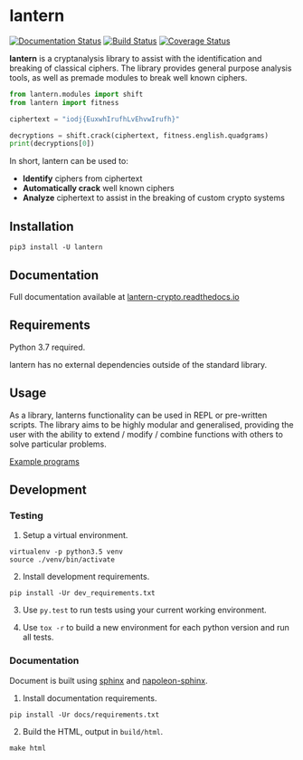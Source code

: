 # lantern

[![Documentation Status](https://readthedocs.org/projects/lantern-crypto/badge/?version=latest)](http://lantern-crypto.readthedocs.io/en/latest/?badge=latest)
[![Build Status](https://travis-ci.org/CameronLonsdale/lantern.svg?branch=master)](https://travis-ci.org/CameronLonsdale/lantern)
[![Coverage Status](https://coveralls.io/repos/github/CameronLonsdale/lantern/badge.svg?branch=master)](https://coveralls.io/github/CameronLonsdale/lantern?branch=master)

**lantern** is a cryptanalysis library to assist with the identification and breaking of classical ciphers. The library provides general purpose analysis tools, as well as premade modules to break well known ciphers.

```python
from lantern.modules import shift
from lantern import fitness

ciphertext = "iodj{EuxwhIrufhLvEhvwIrufh}"

decryptions = shift.crack(ciphertext, fitness.english.quadgrams)
print(decryptions[0])
```

In short, lantern can be used to:

+ **Identify** ciphers from ciphertext
+ **Automatically crack** well known ciphers
+ **Analyze** ciphertext to assist in the breaking of custom crypto systems

## Installation

```
pip3 install -U lantern
```

## Documentation

Full documentation available at [lantern-crypto.readthedocs.io](https://lantern-crypto.readthedocs.io)

## Requirements

Python 3.7 required.

lantern has no external dependencies outside of the standard library.

## Usage

As a library, lanterns functionality can be used in REPL or pre-written scripts. 
The library aims to be highly modular and generalised, providing the user with the ability to extend / modify / combine functions
with others to solve particular problems.

[Example programs](examples)

## Development

### Testing

1. Setup a virtual environment.

```
virtualenv -p python3.5 venv
source ./venv/bin/activate
```

2. Install development requirements.

```
pip install -Ur dev_requirements.txt
```

3. Use `py.test` to run tests using your current working environment.

4. Use `tox -r` to build a new environment for each python version and run all tests.

### Documentation

Document is built using [sphinx](http://www.sphinx-doc.org) and [napoleon-sphinx](https://sphinxcontrib-napoleon.readthedocs.io).

1. Install documentation requirements.

```
pip install -Ur docs/requirements.txt
```

2. Build the HTML, output in `build/html`.

```
make html
```
